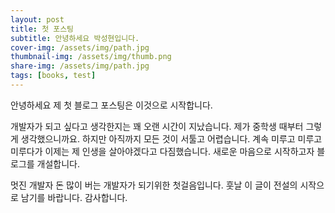 ```yaml
---
layout: post
title: 첫 포스팅
subtitle: 안녕하세요 박성현입니다.
cover-img: /assets/img/path.jpg
thumbnail-img: /assets/img/thumb.png
share-img: /assets/img/path.jpg
tags: [books, test]
---
```


안녕하세요 제 첫 블로그 포스팅은 이것으로 시작합니다.

개발자가 되고 싶다고 생각한지는 꽤 오랜 시간이 지났습니다. 제가 중학생 때부터 그렇게 생각했으니까요. 하지만 아직까지 모든 것이 서툴고 어렵습니다.
계속 미루고 미루고 미루다가 이제는 제 인생을 살아야겠다고 다짐했습니다. 
새로운 마음으로 시작하고자 블로그를 개설합니다. 

멋진 개발자 돈 많이 버는 개발자가 되기위한 첫걸음입니다. 훗날 이 글이 전설의 시작으로 남기를 바랍니다. 감사합니다. 
